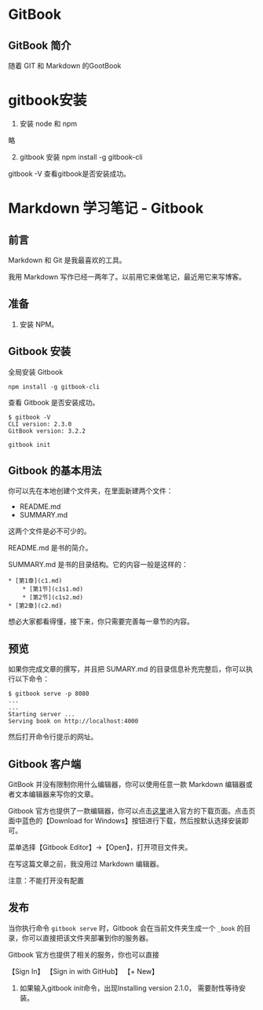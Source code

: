 # GitBook

## GitBook 简介

随着 GIT 和 Markdown 的GootBook


gitbook安装
===========


1. 安装 node 和 npm

略

2. gitbook 安装
npm install -g gitbook-cli


gitbook -V 
查看gitbook是否安装成功。


# Markdown 学习笔记 - Gitbook

## 前言

Markdown 和 Git 是我最喜欢的工具。

我用 Markdown 写作已经一两年了。以前用它来做笔记，最近用它来写博客。

## 准备

1. 安装 NPM。

## Gitbook 安装

全局安装 Gitbook

```
npm install -g gitbook-cli
```

查看 Gitbook 是否安装成功。

```
$ gitbook -V
CLI version: 2.3.0
GitBook version: 3.2.2
```

```
gitbook init
```

## Gitbook 的基本用法

你可以先在本地创建个文件夹，在里面新建两个文件：

* README.md
* SUMMARY.md

这两个文件是必不可少的。

README.md 是书的简介。

SUMMARY.md 是书的目录结构。它的内容一般是这样的：

```
* [第1章](c1.md)
    * [第1节](c1s1.md)
    * [第2节](c1s2.md)
* [第2章](c2.md)
```

想必大家都看得懂，接下来，你只需要完善每一章节的内容。

## 预览

如果你完成文章的撰写，并且把 SUMARY.md 的目录信息补充完整后，你可以执行以下命令：

```
$ gitbook serve -p 8080
...
...
Starting server ...
Serving book on http://localhost:4000
```

然后打开命令行提示的网址。


## Gitbook 客户端

GitBook 并没有限制你用什么编辑器，你可以使用任意一款 Markdown 编辑器或者文本编辑器来写你的文章。

Gitbook 官方也提供了一款编辑器，你可以点击[这里](https://www.gitbook.com/editor/)进入官方的下载页面。点击页面中蓝色的【Download for Windows】按钮进行下载，然后按默认选择安装即可。

菜单选择【Gitbook Editor】->【Open】，打开项目文件夹。

在写这篇文章之前，我没用过 Markdown 编辑器。

注意：不能打开没有配置

## 发布

当你执行命令 `gitbook serve` 时，Gitbook 会在当前文件夹生成一个 `_book` 的目录，你可以直接把该文件夹部署到你的服务器。

Gitbook 官方也提供了相关的服务，你也可以直接

【Sign In】
【Sign in with GitHub】
【+ New】



1. 如果输入gitbook init命令，出现Installing version 2.1.0，
需要耐性等待安装。


